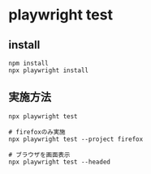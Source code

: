 # playwright test


## install

```
npm install
npx playwright install
```

## 実施方法

```
npx playwright test

# firefoxのみ実施
npx playwright test --project firefox

# ブラウザを画面表示
npx playwright test --headed
```
